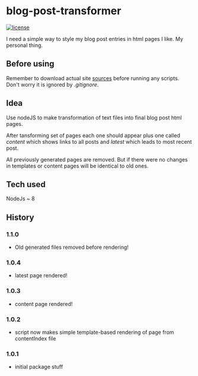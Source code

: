 # blog-post-transformer
[![license](https://img.shields.io/badge/license-MIT-blue.svg)](LICENSE)

I need a simple way to style my blog post entries in html pages I like. My personal thing.

## Before using

Remember to download actual site [sources](https://github.com/fedor-rusak/fedor-rusak.ru) before running any scripts. Don't worry it is ignored by *.gitignore*.

## Idea

Use nodeJS to make transformation of text files into final blog post html pages.

After tansforming set of pages each one should appear plus one called *content* which shows links to all posts and *latest* which leads to most recent post.

All previously generated pages are removed. But if there were no changes in templates or content pages will be identical to old ones.

## Tech used

NodeJs ~ 8

## History

### 1.1.0
 - Old generated files removed before rendering!

### 1.0.4
 - latest page rendered!

### 1.0.3
 - content page rendered!

### 1.0.2
 - script now makes simple template-based rendering of page from contentIndex file

### 1.0.1

 - initial package stuff